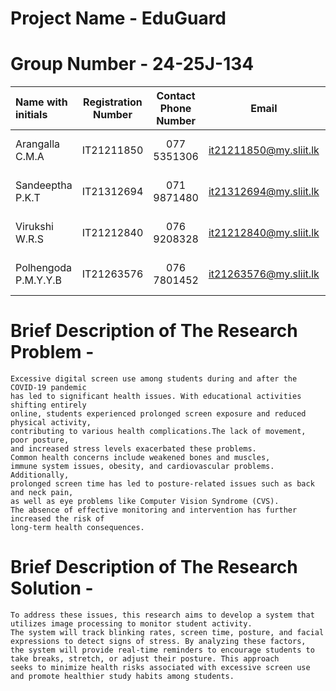 # Project Name - EduGuard
# Group Number - 24-25J-134
| Name with initials | Registration Number | Contact Phone Number | Email                 | Badge         |
| :---               |     :---:           |          :---:       |         :---:         |       :---:   |
| Arangalla C.M.A    | IT21211850          | 077 5351306         | it21211850@my.sliit.lk| ![visitor badge](https://custom-icon-badges.demolab.com/badge/⭐-Leader-red)     |
| Sandeeptha P.K.T     | IT21312694          | 071 9871480          | it21312694@my.sliit.lk| ![visitor badge](https://custom-icon-badges.demolab.com/badge/⭐-Member-green)   |
| Virukshi W.R.S       | IT21212840          | 076 9208328          | it21212840@my.sliit.lk| ![visitor badge](https://custom-icon-badges.demolab.com/badge/⭐-Member-green)   |
| Polhengoda P.M.Y.Y.B | IT21263576          | 076 7801452          | it21263576@my.sliit.lk| ![visitor badge](https://custom-icon-badges.demolab.com/badge/⭐-Member-green)   |                     


# Brief Description of  The Research Problem -
```
Excessive digital screen use among students during and after the COVID-19 pandemic
has led to significant health issues. With educational activities shifting entirely
online, students experienced prolonged screen exposure and reduced physical activity,
contributing to various health complications.The lack of movement, poor posture,
and increased stress levels exacerbated these problems.
Common health concerns include weakened bones and muscles,
immune system issues, obesity, and cardiovascular problems. Additionally, 
prolonged screen time has led to posture-related issues such as back and neck pain,
as well as eye problems like Computer Vision Syndrome (CVS). 
The absence of effective monitoring and intervention has further increased the risk of
long-term health consequences.
```

# Brief Description of  The Research Solution -
```
To address these issues, this research aims to develop a system that utilizes image processing to monitor student activity. 
The system will track blinking rates, screen time, posture, and facial expressions to detect signs of stress. By analyzing these factors, 
the system will provide real-time reminders to encourage students to take breaks, stretch, or adjust their posture. This approach 
seeks to minimize health risks associated with excessive screen use and promote healthier study habits among students.

```
